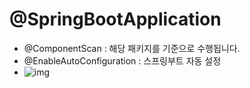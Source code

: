 # @SpringBootApplication
  - @ComponentScan : 해당 패키지를 기준으로 수행됩니다.
  - @EnableAutoConfiguration : 스프링부트 자동 설정
  - ![img](https://github.com/user-attachments/assets/6e927044-928c-4594-b9e9-1050e2b4d34f)
